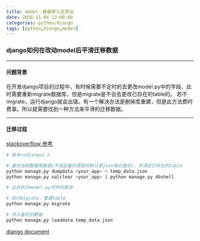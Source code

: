 ```yaml
---
title: model：数据导入及导出
date: 2016-11-04 13:00:00
categories: python/django
tags: [python,django,model]
---
```

### django如何在改动model后平滑迁移数据

----

#### 问题背景
在开发django项目的过程中，有时候需要不定时的去更改model.py中的字段，此时需要重新migrate数据库，但是migrate是不会去更改已存在的table的。
若不migrate，运行django就会出错。有一个解决办法是删掉库重建，但是此方法费时费事。所以就需要找到一种方法来平滑的迁移数据。

----

#### 迁移过程
[stackoverflow 参考](http://stackoverflow.com/questions/1985383/update-django-database-to-reflect-changes-in-existing-models)
``` bash
# 版本>=django1.5

# 备份当前数据库数据(不指定备份类型时默认是json格式备份)，并清空已存在的table
python manage.py dumpdata <your_app> > temp_data.json
python manage.py sqlclear <your_app> | python manage.py dbshell

# 此处执行model.py文件的更改

# 执行migrate，重建table
python manage.py migrate

# 导入备份的数据
python manage.py loaddata temp_data.json
```
[django document](https://docs.djangoproject.com/es/1.10/ref/django-admin/)
